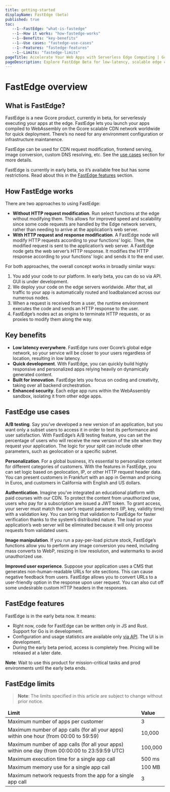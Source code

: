 ```yaml
---
title: getting-started
displayName: FastEdge (beta)
published: true
toc:
   --1--FastEdge: "what-is-fastedge"
   --1--How it works: "how-fastedge-works"
   --1--Benefits: "key-benefits"
   --1--Use cases: "fastedge-use-cases"
   --1--Features: "fastedge-features"
   --1--Limits: "fastedge-limits"
pageTitle: Accelerate Your Web Apps with Serverless Edge Computing | Gcore
pageDescription: Explore FastEdge Beta for low-latency, scalable edge computing, enabling quick development, enhanced security, and personalized user experiences globally.
---
```

# FastEdge overview

## What is FastEdge?

FastEdge is a new Gcore product, currently in beta, for serverlessly executing your apps at the edge. FastEdge lets you launch your apps compiled to WebAssembly on the Gcore scalable CDN network worldwide for quick deployment. There’s no need for any environment configuration or infrastructure maintanence. 

FastEdge can be used for CDN request modification, frontend serving, image conversion, custom DNS resolving, etc. See the <a href="https://gcore.com/docs/fastedge/getting-started#fastedge-use-cases" target="_blank">use cases</a> section for more details.

FastEdge is currently in early beta, so it’s available free but has some restrictions. Read about this in the <a href="https://gcore.com/docs/fastedge/getting-started#fastedge-features" target="_blank">FastEdge features</a> section.

## How FastEdge works

There are two approaches to using FastEdge:

- **Without HTTP request modification**. Run select functions at the edge without modifying them. This allows for improved speed and scalability since some code requests are handled by the Edge network servers, rather than needing to arrive at the application’s web server.
- **With HTTP request and response modification**. A FastEdge node will modify HTTP requests according to your functions’ logic. Then, the modified request is sent to the application’s web server. A FastEdge node gets the web server’s HTTP response. It modifies the HTTP response according to your functions’ logic and sends it to the end user. 

For both approaches, the overall concept works in broadly similar ways: 
1. You add your code to our platform. In early beta, you can do so via API. GUI is under development. 
2. We deploy your code on the edge servers worldwide. After that, all traffic to your app is automatically routed and loadbalanced across our numerous nodes.
3. When a request is received from a user, the runtime environment executes the code and sends an HTTP response to the user.
4. FastEdge’s nodes act as origins to terminate HTTP requests, or as proxies to modify them along the way.

## Key benefits

- **Low latency everywhere**. FastEdge runs over Gcore’s global edge network, so your service will be closer to your users regardless of location, resulting in low latency.
- **Quick development**. With FastEdge, you can quickly build highly responsive and personalized apps relying heavily on dynamically generated content.
- **Built for innovation**. FastEdge lets you focus on coding and creativity, taking over all backend orchestration.
- **Enhanced security**. Each edge app runs within the WebAssembly sandbox, isolating it from other edge apps.

## FastEdge use cases

**A/B testing**. Say you’ve developed a new version of an application, but you want only a subset users to access it in order to test its performance and user satisfaction. With FastEdge’s A/B testing feature, you can set the percentage of users who will receive the new version of the site when they request your application. The logic for your split can include other parameters, such as geolocation or a specific subnet.

**Personalization**. For a global business, it’s essential to personalize content for different categories of customers. With the features in FastEdge, you can set logic based on geolocation, IP, or other HTTP request header data. You can present customers in Frankfurt with an app in German and pricing in Euros, and customers in California with English and US dollars.

**Authentication**. Imagine you’ve integrated an educational platform with paid courses with our CDN. To protect the content from unauthorized use, users who pay for a subscription are issued a JWT token. To grant access, your server must match the user’s request parameters (IP, key, validity time) with a validation key. You can bring that validation to FastEdge for faster verification thanks to the system’s distributed nature. The load on your application’s web server will be eliminated because it will only process requests from validated users.

**Image manipulation**. If you run a pay-per-load picture stock, FastEdge’s functions allow you to perform any image conversion you need, including mass converts to WebP, resizing in low resolution, and watermarks to avoid unauthorized use.

**Improved user experience**. Suppose your application uses a CMS that generates non-human-readable URLs for site sections. This can cause negative feedback from users. FastEdge allows you to convert URLs to a user-friendly option in the response upon user request. You can also cut off some undesirable custom HTTP headers in the responses. 

## FastEdge features

FastEdge is in the early beta now. It means:

- Right now, code for FastEdge can be written only in JS and Rust. Support for Go is in development.
- Configuration and usage statistics are available only <a href="https://api.gcore.com/docs/fast_edge" target="_blank">via API</a>. The UI is in development.
- During the early beta period, access is completely free. Pricing will be released at a later date.

**Note**: Wait to use this product for mission-critical tasks and prod environments until the early beta ends.

## FastEdge limits 

> **Note**: The limits specified in this article are subject to change without prior notice. 

<table>
<thead>
<tr>
<td><b>Limit</b></td>
<td><b>Value</b></td>
</tr>
</thead>
<tbody>
<tr>
<td style="text-align: left">Maximum number of apps per customer</td>
<td>3</td>
</tr>
<tr>
<td style="text-align: left">Maximum number of app calls (for all your apps)<br> within one hour (from 00:00 to 59:59)</td>
<td>10,000</td>
</tr>
<tr>
<td style="text-align: left">Maximum number of app calls (for all your apps)<br> within one day (from 00:00:00 to 23:59:59 UTC)</td>
<td>100,000</td>
</tr>
<tr>
<td style="text-align: left">Maximum execution time for a single app call</td>
<td>500 ms</td>
</tr>
<tr>
<td style="text-align: left">Maximum memory use for a single app call</td>
<td>100 MB</td>
</tr>
<tr>
<td style="text-align: left">Maximum network requests from the app for a single app call</td>
<td>3</td>
</tr>
</tbody>
</table>
